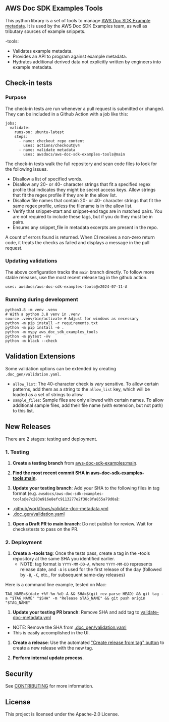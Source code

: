## AWS Doc SDK Examples Tools

This python library is a set of tools to manage [AWS Doc SDK Example metadata](https://github.com/awsdocs/aws-doc-sdk-examples/tree/main/.doc_gen).
It is used by the AWS Doc SDK Examples team, as well as tributary sources of
example snippets.

-tools:

- Validates example metadata.
- Provides an API to program against example metadata.
- Hydrates additional derived data not explicitly written by engineers into example metadata.

## Check-in tests

### Purpose

The check-in tests are run whenever a pull request is submitted or changed. They
can be included in a Github Action with a job like this:

```
jobs:
  validate:
    runs-on: ubuntu-latest
    steps:
      - name: checkout repo content
        uses: actions/checkout@v4
      - name: validate metadata
        uses: awsdocs/aws-doc-sdk-examples-tools@main
```

The check-in tests walk the full repository and scan code files to look for
the following issues.

- Disallow a list of specified words.
- Disallow any 20- or 40- character strings that fit a specified regex profile
  that indicates they might be secret access keys. Allow strings that fit the
  regex profile if they are in the allow list.
- Disallow file names that contain 20- or 40- character strings that fit the same
  regex profile, unless the filename is in the allow list.
- Verify that snippet-start and snippet-end tags are in matched pairs. You are
  not required to include these tags, but if you do they must be in pairs.
- Ensures any snippet_file in metadata excerpts are present in the repo.

A count of errors found is returned. When CI receives a non-zero return code,
it treats the checks as failed and displays a message in the pull request.

### Updating validations

The above configuration tracks the `main` branch directly. To follow more stable releases, use the most recent release tag in the github action.

```
uses: awsdocs/aws-doc-sdk-examples-tools@v2024-07-11-A
```

### Running during development

```
python3.8 -m venv .venv
# With a python 3.8 venv in .venv
source .venv/bin/activate # Adjust for windows as necessary
python -m pip install -r requirements.txt
python -m pip install -e .
python -m mypy aws_doc_sdk_examples_tools
python -m pytest -vv
python -m black --check
```

## Validation Extensions

Some validation options can be extended by creating `.doc_gen/validation.yaml`.

- `allow_list`: The 40-character check is _very_ sensitive. To allow certain patterns, add them as a string to the `allow_list` key, which will be loaded as a set of strings to allow.
- `sample_files`: Sample files are only allowed with certain names. To allow additional sample files, add their file name (with extension, but not path) to this list.

## New Releases
There are 2 stages: testing and deployment.

### 1. Testing

1. **Create a testing branch** from [aws-doc-sdk-examples:main](https://github.com/awsdocs/aws-doc-sdk-examples).

1. **Find the most recent commit SHA in [aws-doc-sdk-examples-tools:main](https://github.com/awsdocs/aws-doc-sdk-examples-tools/commits/main/)**.

1. **Update your testing branch**: Add your SHA to the following files in tag format (e.g. `awsdocs/aws-doc-sdk-examples-tools@e7c283e916e8efc9113277e2f38c8fa855a79d0a`):

  * [.github/workflows/validate-doc-metadata.yml](https://github.com/awsdocs/aws-doc-sdk-examples/blob/main/.github/workflows/validate-doc-metadata.yml)
  * [.doc_gen/validation.yaml](https://github.com/awsdocs/aws-doc-sdk-examples/blob/main/.doc_gen/validation.yaml)

1. **Open a Draft PR to main branch**: Do not publish for review. Wait for checks/tests to pass on the PR.

### 2. Deployment

1. **Create a -tools tag**: Once the tests pass, create a tag in the -tools repository at the same SHA you identified earlier.
   - NOTE: tag format is `YYYY-MM-DD-A`, where `YYYY-MM-DD` represents release date, and `-A` is used for the first release of the day (followed by `-B`, `-C`, etc., for subsequent same-day releases)

Here is a command line example, tested on Mac:
```
TAG_NAME=$(date +%Y-%m-%d)-A && SHA=$(git rev-parse HEAD) && git tag -a "$TAG_NAME" "$SHA" -m "Release $TAG_NAME" && git push origin "$TAG_NAME"
```

1. **Update your testing PR branch**: Remove SHA and add tag to [validate-doc-metadata.yml](https://github.com/awsdocs/aws-doc-sdk-examples/blob/main/.github/workflows/validate-doc-metadata.yml)
  * NOTE: Remove the SHA from [.doc_gen/validation.yaml](https://github.com/awsdocs/aws-doc-sdk-examples/blob/main/.doc_gen/validation.yaml)
  * This is easily accomplished in the UI.

1. **Create a release**: Use the automated ["Create release from tag" button](https://github.com/awsdocs/aws-doc-sdk-examples-tools/releases/new) to create a new release with the new tag.

1. **Perform internal update process**.
   
## Security

See [CONTRIBUTING](CONTRIBUTING.md#security-issue-notifications) for more information.

## License

This project is licensed under the Apache-2.0 License.

